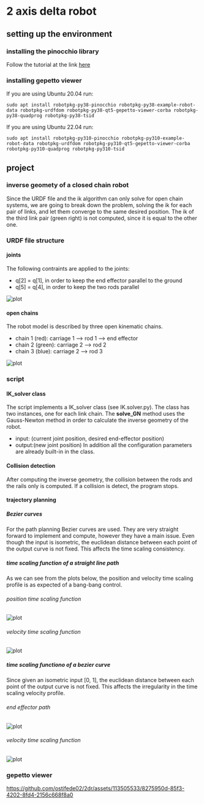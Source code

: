 # 2 axis delta robot

## setting up the environment
### installing the pinocchio library
Follow the tutorial at the link [here](https://stack-of-tasks.github.io/pinocchio/download.html)
### installing gepetto viewer
If you are using Ubuntu 20.04 run:
~~~
sudo apt install robotpkg-py38-pinocchio robotpkg-py38-example-robot-data robotpkg-urdfdom robotpkg-py38-qt5-gepetto-viewer-corba robotpkg-py38-quadprog robotpkg-py38-tsid
~~~

If you are using Ubuntu 22.04 run:
~~~
sudo apt install robotpkg-py310-pinocchio robotpkg-py310-example-robot-data robotpkg-urdfdom robotpkg-py310-qt5-gepetto-viewer-corba robotpkg-py310-quadprog robotpkg-py310-tsid
~~~

## project
### inverse geomety of a closed chain robot
Since the URDF file and the ik algorithm can only solve for open chain systems, we are going to break down the problem, solving the ik for each pair of links, and let them converge to the same desired position. The ik of the third link pair (green right) is not computed, since it is equal to the other one.

### URDF file structure
#### joints
The following contraints are applied to the joints:
+ q[2] = q[1], in order to keep the end effector parallel to the ground
+ q[5] = q[4], in order to keep the two rods parallel

![plot](/script/img/joint_diagram.png)

#### open chains
The robot model is described by three open kinematic chains.
+ chain 1 (red): carriage 1 --> rod 1 --> end effector
+ chain 2 (green): carriage 2 --> rod 2
+ chain 3 (blue): carriage 2 --> rod 3

![plot](/script/img/chain_diagram.png)

### script
#### IK_solver class
The script implements a IK_solver class (see IK.solver.py). The class has two instances, one for each link chain. The **solve_GN** method uses the Gauss-Newton method in order to calculate the inverse geometry of the robot.
+ input:   (current joint position, desired end-effector position)
+ output:(new joint position)
In addition all the configuration parameters are already built-in in the class.

#### Collision detection
After computing the inverse geometry, the collision between the rods and the rails only is computed. If a collision is detect, the program stops.


#### trajectory planning
##### Bezier curves
For the path planning Bezier curves are used. They are very straight forward to implement and compute, however they have a main issue. Even though the input is isometric, the euclidean distance between each point of the output curve is not fixed. This affects the time scaling consistency.

##### time scaling function of a straight line path
As we can see from the plots below, the position and velocity time scaling profile is as expected of a bang-bang control.

###### position time scaling function
![plot](/script/trajectory%20planning/graphs/position_time_scaling_profile_segment.png)

###### velocity time scaling function
![plot](/script/trajectory%20planning/graphs/veloity_time_scaling_profile_segment.png)


##### time scaling functiono of a bezier curve
Since given an isometric input [0, 1], the euclidean distance between each point of the output curve is not fixed. This affects the irregularity in the time scaling velocity profile.

###### end effector path
![plot](/script/trajectory%20planning/graphs/end_effector_trajectorty_bezier.png)

###### velocity time scaling function
![plot](/script/trajectory%20planning/graphs/veloity_time_scaling_profile_bezier.png)

### gepetto viewer

https://github.com/ostifede02/2dr/assets/113505533/8275950d-85f3-4202-8fd4-2156c668f8a0
